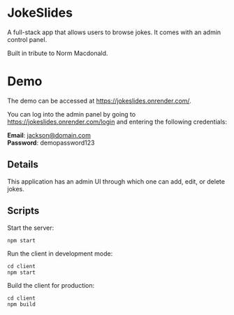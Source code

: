 # JokeSlides

A full-stack app that allows users to browse jokes. It comes with an admin control panel.

Built in tribute to Norm Macdonald.

# Demo

The demo can be accessed at https://jokeslides.onrender.com/.

You can log into the admin panel by going to https://jokeslides.onrender.com/login and entering the following credentials:

**Email**: jackson@domain.com  
**Password**: demopassword123

## Details

This application has an admin UI through which one can add, edit, or delete jokes.

## Scripts

Start the server:

    npm start

Run the client in development mode:

    cd client
    npm start

Build the client for production:

    cd client
    npm build
